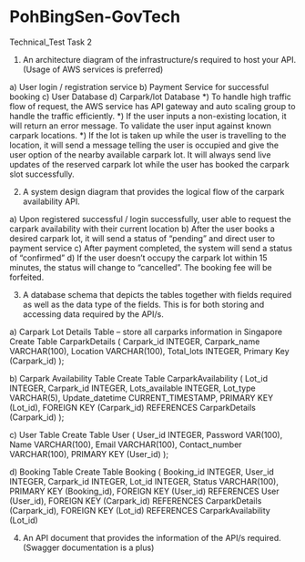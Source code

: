 # PohBingSen-GovTech
 Technical_Test
Task 2
1. An architecture diagram of the infrastructure/s required to host your API. (Usage of AWS services is preferred)
    
a) User login / registration service
b) Payment Service for successful booking
c) User Database
d) Carpark/lot Database
*) To handle high traffic flow of request, the AWS service has API gateway and auto scaling group to handle the traffic efficiently.
*) If the user inputs a non-existing location, it will return an error message. To validate the user input against known carpark locations.
*) If the lot is taken up while the user is travelling to the location, it will send a message telling the user is occupied and give the user option of the nearby available carpark lot. It will always send live updates of the reserved carpark lot while the user has booked the carpark slot successfully.

2. A system design diagram that provides the logical flow of the carpark availability API.
   
a) Upon registered successful / login successfully, user able to request the carpark availability with their current location
b) After the user books a desired carpark lot, it will send a status of “pending” and direct user to payment service
c) After payment completed, the system will send a status of “confirmed”
d) If the user doesn’t occupy the carpark lot within 15 minutes, the status will change to “cancelled”. The booking fee will be forfeited. 

3. A database schema that depicts the tables together with fields required as well as the data type of the fields. This is for both storing and accessing data required by the API/s.
   
a) Carpark Lot Details Table – store all carparks information in Singapore
Create Table CarparkDetails (
    Carpark_id INTEGER,
    Carpark_name VARCHAR(100),
    Location VARCHAR(100), 
    Total_lots INTEGER,
    Primary Key (Carpark_id)
);

b) Carpark Availability Table
Create Table CarparkAvailability (
    Lot_id INTEGER,
    Carpark_id INTEGER,
    Lots_available INTEGER, 
    Lot_type VARCHAR(5),
    Update_datetime CURRENT_TIMESTAMP,
    PRIMARY KEY (Lot_id),
    FOREIGN KEY (Carpark_id) REFERENCES CarparkDetails (Carpark_id)
);

c) User Table
Create Table User (
    User_id INTEGER,
    Password VAR(100),
    Name VARCHAR(100),
    Email VARCHAR(100),
    Contact_number VARCHAR(100),
    PRIMARY KEY (User_id)
);

d) Booking Table
Create Table Booking (
    Booking_id INTEGER,
    User_id INTEGER,
    Carpark_id INTEGER,
    Lot_id INTEGER,
    Status VARCHAR(100),
    PRIMARY KEY (Booking_id),
    FOREIGN KEY (User_id) REFERENCES User (User_id),
    FOREIGN KEY (Carpark_id) REFERENCES CarparkDetails (Carpark_id),
    FOREIGN KEY (Lot_id) REFERENCES CarparkAvailability (Lot_id)
    
4. An API document that provides the information of the API/s required.  
                   (Swagger documentation is a plus)

